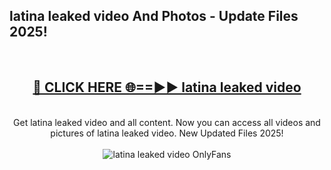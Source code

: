 <h2>latina leaked video And Photos - Update Files 2025!</h2>
<br>
<div align="center">
<h2><a href="https://top-ai-tools.click/QrbHav" rel="nofollow">🔴 CLICK HERE 🌐==►► latina leaked video</a></h2>
<br>
Get latina leaked video and all content. Now you can access all videos and pictures of latina leaked video. New Updated Files 2025!
<br>
<br>
<a href="https://top-ai-tools.click/QrbHav" rel="nofollow" data-target="animated-image.originalLink"><img src="https://i.ibb.co.com/WyWwxjT/player-gif2.gif" alt="latina leaked video OnlyFans" style="max-width: 100%; display: inline-block;" data-target="animated-image.originalImage"></a>
</div>
<br>